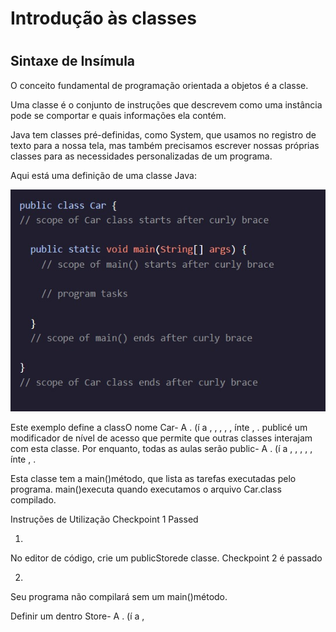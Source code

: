 <h1>Introdução às classes<h1>

<h2>Sintaxe de Insímula</h2>

<p>O conceito fundamental de programação orientada a objetos é a classe.</p>

<p>Uma classe é o conjunto de instruções que descrevem como uma instância pode se comportar e quais informações ela contém.

Java tem classes pré-definidas, como System, que usamos no registro de texto para a nossa tela, mas também precisamos escrever nossas próprias classes para as necessidades personalizadas de um programa.

Aqui está uma definição de uma classe Java:</p>

<img src="java1.jpeg">

<p>Este exemplo define a classO nome Car- A . (í a , , , , , ínte , . publicé um modificador de nível de acesso que permite que outras classes interajam com esta classe. Por enquanto, todas as aulas serão public- A . (í a , , , , , ínte , .
</p>

<p>Esta classe tem a main()método, que lista as tarefas executadas pelo programa. main()executa quando executamos o arquivo Car.class compilado.</p>

<p>Instruções de Utilização
Checkpoint 1 Passed

1.

No editor de código, crie um publicStorede classe.
Checkpoint 2 é passado

2.

Seu programa não compilará sem um main()método.

Definir um dentro Store- A . (í a ,
</p>